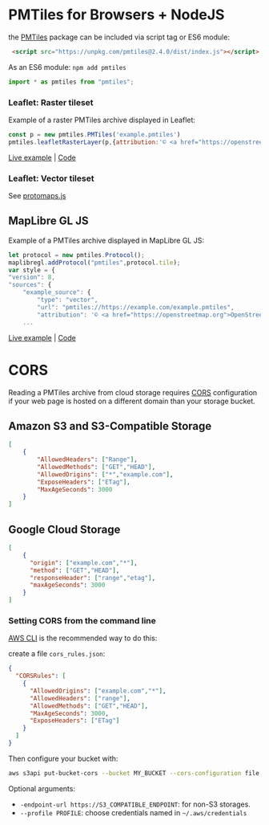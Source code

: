 # PMTiles for Browsers + NodeJS

the [PMTiles](https://www.npmjs.com/package/pmtiles) package can be included via script tag or ES6 module:

```html
 <script src="https://unpkg.com/pmtiles@2.4.0/dist/index.js"></script>
 ```

 As an ES6 module: `npm add pmtiles`

 ```js
 import * as pmtiles from "pmtiles";
 ```

### Leaflet: Raster tileset

Example of a raster PMTiles archive displayed in Leaflet:

```js
const p = new pmtiles.PMTiles('example.pmtiles')
pmtiles.leafletRasterLayer(p,{attribution:'© <a href="https://openstreetmap.org">OpenStreetMap</a>'}).addTo(map)
````

[Live example](https://protomaps.github.io/PMTiles/examples/leaflet.html) | [Code](https://github.com/protomaps/PMTiles/blob/master/js/examples/leaflet.html)

### Leaflet: Vector tileset

See [protomaps.js](https://github.com/protomaps/protomaps.js)

## MapLibre GL JS

Example of a PMTiles archive displayed in MapLibre GL JS:

```js
let protocol = new pmtiles.Protocol();
maplibregl.addProtocol("pmtiles",protocol.tile);
var style = {
"version": 8,
"sources": {
    "example_source": {
        "type": "vector",
        "url": "pmtiles://https://example.com/example.pmtiles",
        "attribution": '© <a href="https://openstreetmap.org">OpenStreetMap</a>'
    ...
```

[Live example](https://protomaps.github.io/PMTiles/examples/maplibre.html) | [Code](https://github.com/protomaps/PMTiles/blob/master/js/examples/maplibre.html)

# CORS

Reading a PMTiles archive from cloud storage requires [CORS](https://developer.mozilla.org/en-US/docs/Web/HTTP/CORS) configuration if your web page is hosted on a different domain than your storage bucket.

## Amazon S3 and S3-Compatible Storage

```json
[
    {
        "AllowedHeaders": ["Range"],
        "AllowedMethods": ["GET","HEAD"],
        "AllowedOrigins": ["*","example.com"],
        "ExposeHeaders": ["ETag"],
        "MaxAgeSeconds": 3000
    }
]
```

## Google Cloud Storage

```json
[
    {
      "origin": ["example.com","*"],
      "method": ["GET","HEAD"],
      "responseHeader": ["range","etag"],
      "maxAgeSeconds": 3000
    }
]
```

### Setting CORS from the command line

[AWS CLI](https://aws.amazon.com/cli/) is the recommended way to do this:

create a file `cors_rules.json`:

```json
{
  "CORSRules": [
    {
      "AllowedOrigins": ["example.com","*"],
      "AllowedHeaders": ["range"],
      "AllowedMethods": ["GET","HEAD"],
      "MaxAgeSeconds": 3000,
      "ExposeHeaders": ["ETag"]
    }
  ]
}
```

Then configure your bucket with:
```sh
aws s3api put-bucket-cors --bucket MY_BUCKET --cors-configuration file:///home/user/cors_rules.json
```
Optional arguments:

* `-endpoint-url https://S3_COMPATIBLE_ENDPOINT`: for non-S3 storages.
* `--profile PROFILE`: choose credentials named in `~/.aws/credentials`
